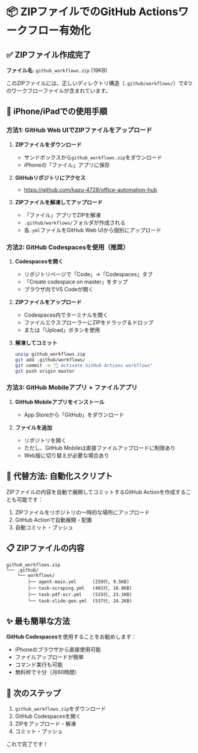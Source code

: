 # 📦 ZIPファイルでのGitHub Actionsワークフロー有効化

## ✅ ZIPファイル作成完了

**ファイル名**: `github_workflows.zip` (19KB)

このZIPファイルには、正しいディレクトリ構造（`.github/workflows/`）で4つのワークフローファイルが含まれています。

## 📱 iPhone/iPadでの使用手順

### 方法1: GitHub Web UIでZIPファイルをアップロード

1. **ZIPファイルをダウンロード**
   - サンドボックスから`github_workflows.zip`をダウンロード
   - iPhoneの「ファイル」アプリに保存

2. **GitHubリポジトリにアクセス**
   - https://github.com/kazu-4728/office-automation-hub

3. **ZIPファイルを解凍してアップロード**
   - 「ファイル」アプリでZIPを解凍
   - `.github/workflows/`フォルダが作成される
   - 各`.yml`ファイルをGitHub Web UIから個別にアップロード

### 方法2: GitHub Codespacesを使用（推奨）

1. **Codespacesを開く**
   - リポジトリページで「Code」→「Codespaces」タブ
   - 「Create codespace on master」をタップ
   - ブラウザ内でVS Codeが開く

2. **ZIPファイルをアップロード**
   - Codespaces内でターミナルを開く
   - ファイルエクスプローラーにZIPをドラッグ＆ドロップ
   - または「Upload」ボタンを使用

3. **解凍してコミット**
   ```bash
   unzip github_workflows.zip
   git add .github/workflows/
   git commit -m "🚀 Activate GitHub Actions workflows"
   git push origin master
   ```

### 方法3: GitHub Mobileアプリ + ファイルアプリ

1. **GitHub Mobileアプリをインストール**
   - App Storeから「GitHub」をダウンロード

2. **ファイルを追加**
   - リポジトリを開く
   - ただし、GitHub Mobileは直接ファイルアップロードに制限あり
   - Web版に切り替えが必要な場合あり

## 🔄 代替方法: 自動化スクリプト

ZIPファイルの内容を自動で展開してコミットするGitHub Actionを作成することも可能です：

1. ZIPファイルをリポジトリの一時的な場所にアップロード
2. GitHub Actionで自動展開・配置
3. 自動コミット・プッシュ

## 📋 ZIPファイルの内容

```
github_workflows.zip
└── .github/
    └── workflows/
        ├── agent-main.yml      (259行, 9.5KB)
        ├── task-scraping.yml   (401行, 16.8KB) 
        ├── task-pdf-ocr.yml    (525行, 23.1KB)
        └── task-slide-gen.yml  (537行, 24.2KB)
```

## ✨ 最も簡単な方法

**GitHub Codespaces**を使用することをお勧めします：
- iPhoneのブラウザから直接使用可能
- ファイルアップロードが簡単
- コマンド実行も可能
- 無料枠で十分（月60時間）

## 🚀 次のステップ

1. `github_workflows.zip`をダウンロード
2. GitHub Codespacesを開く
3. ZIPをアップロード・解凍
4. コミット・プッシュ

これで完了です！